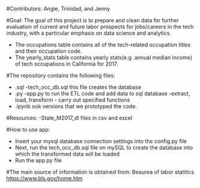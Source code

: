 #Contributors: Angie, Trinidad, and Jenny

#Goal:
The goal of this project is to prepare and clean data for further evaluation of current and future labor prospects for jobs/careers in the tech industry, with a particular emphasis on data science and analytics.

* The occupations table contains all of the tech-related occupation titles and their occupation code.
* The yearly_stats table contains yearly stats(e.g. annual median income) of tech occupations in California for 2017.

#The repository contains the following files:
* .sql
    -tech_occ_db.sql this file creates the database
* .py
    -app.py to run the ETL code and add data to sql database
    -extract, load, transform - carry out specified functions
* .ipynb
    ook versions that we prototyped the code.

#Resources:
-State_M2017_dl files in csv and excel

#How to use app:
* Insert your mysql database connection settings into the config.py file
* Next, run the tech_occ_db.sql file on mySQL to create the database into which the transformed data will be loaded
* Run the app.py file

#The main source of information is obtained from:
Beaurea of labor statitics
https://www.bls.gov/home.htm


